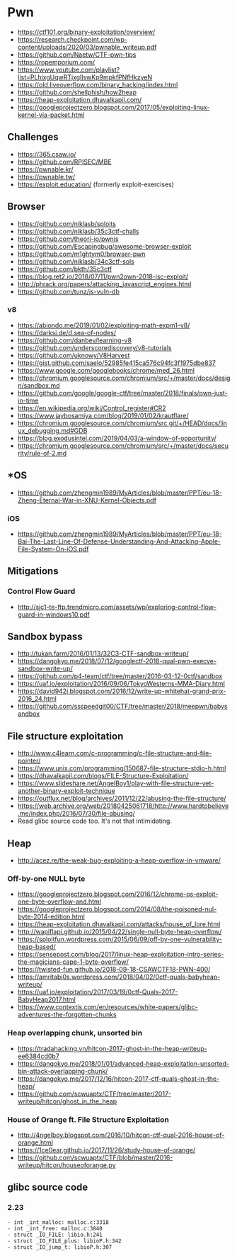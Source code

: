 # Pwn

- https://ctf101.org/binary-exploitation/overview/
- https://research.checkpoint.com/wp-content/uploads/2020/03/pwnable_writeup.pdf
- https://github.com/Naetw/CTF-pwn-tips
- https://ropemporium.com/
- https://www.youtube.com/playlist?list=PLhixgUqwRTjxglIswKp9mpkfPNfHkzyeN
- https://old.liveoverflow.com/binary_hacking/index.html
- https://github.com/shellphish/how2heap
- https://heap-exploitation.dhavalkapil.com/
- https://googleprojectzero.blogspot.com/2017/05/exploiting-linux-kernel-via-packet.html

## Challenges
- https://365.csaw.io/
- https://github.com/RPISEC/MBE
- https://pwnable.kr/
- https://pwnable.tw/
- https://exploit.education/ (formerly exploit-exercises)

## Browser

- https://github.com/niklasb/sploits
- https://github.com/niklasb/35c3ctf-challs
- https://github.com/theori-io/pwnjs
- https://github.com/Escapingbug/awesome-browser-exploit
- https://github.com/m1ghtym0/browser-pwn
- https://github.com/niklasb/34c3ctf-sols
- https://github.com/bkth/35c3ctf
- https://blog.ret2.io/2018/07/11/pwn2own-2018-jsc-exploit/
- http://phrack.org/papers/attacking_javascript_engines.html
- https://github.com/tunz/js-vuln-db


### v8

- https://abiondo.me/2019/01/02/exploiting-math-expm1-v8/
- https://darksi.de/d.sea-of-nodes/
- https://github.com/danbev/learning-v8
- https://github.com/underscorediscovery/v8-tutorials
- https://github.com/uknowy/V8Harvest
- https://gist.github.com/saelo/52985fe415ca576c94fc3f1975dbe837
- https://www.google.com/googlebooks/chrome/med_26.html
- https://chromium.googlesource.com/chromium/src/+/master/docs/design/sandbox.md
- https://github.com/google/google-ctf/tree/master/2018/finals/pwn-just-in-time
- https://en.wikipedia.org/wiki/Control_register#CR2
- https://www.jaybosamiya.com/blog/2019/01/02/krautflare/
- https://chromium.googlesource.com/chromium/src.git/+/HEAD/docs/linux_debugging.md#GDB
- https://blog.exodusintel.com/2019/04/03/a-window-of-opportunity/
- https://chromium.googlesource.com/chromium/src/+/master/docs/security/rule-of-2.md

## *OS

- https://github.com/zhengmin1989/MyArticles/blob/master/PPT/eu-18-Zheng-Eternal-War-in-XNU-Kernel-Objects.pdf

### iOS

- https://github.com/zhengmin1989/MyArticles/blob/master/PPT/eu-18-Bai-The-Last-Line-Of-Defense-Understanding-And-Attacking-Apple-File-System-On-iOS.pdf

## Mitigations

### Control Flow Guard

- http://sjc1-te-ftp.trendmicro.com/assets/wp/exploring-control-flow-guard-in-windows10.pdf


## Sandbox bypass

- http://tukan.farm/2016/01/13/32C3-CTF-sandbox-writeup/
- https://dangokyo.me/2018/07/12/googlectf-2018-qual-pwn-execve-sandbox-write-up/
- https://github.com/p4-team/ctf/tree/master/2016-03-12-0ctf/sandbox
- https://uaf.io/exploitation/2016/09/06/TokyoWesterns-MMA-Diary.html
- https://david942j.blogspot.com/2016/12/write-up-whitehat-grand-prix-2016_24.html
- https://github.com/ssspeedgit00/CTF/tree/master/2018/meepwn/babysandbox

## File structure exploitation

- http://www.c4learn.com/c-programming/c-file-structure-and-file-pointer/
- https://www.unix.com/programming/150687-file-structure-stdio-h.html
- https://dhavalkapil.com/blogs/FILE-Structure-Exploitation/
- https://www.slideshare.net/AngelBoy1/play-with-file-structure-yet-another-binary-exploit-technique
- https://outflux.net/blog/archives/2011/12/22/abusing-the-file-structure/
- https://web.archive.org/web/20180425061718/http://www.hardtobelieve.me/index.php/2016/07/30/file-abusing/
- Read glibc source code too. It's not that intimidating.

## Heap

- http://acez.re/the-weak-bug-exploiting-a-heap-overflow-in-vmware/ 

### Off-by-one NULL byte

- https://googleprojectzero.blogspot.com/2016/12/chrome-os-exploit-one-byte-overflow-and.html
- https://googleprojectzero.blogspot.com/2014/08/the-poisoned-nul-byte-2014-edition.html
- https://heap-exploitation.dhavalkapil.com/attacks/house_of_lore.html
- http://wapiflapi.github.io/2015/04/22/single-null-byte-heap-overflow/
- https://sploitfun.wordpress.com/2015/06/09/off-by-one-vulnerability-heap-based/
- https://sensepost.com/blog/2017/linux-heap-exploitation-intro-series-the-magicians-cape-1-byte-overflow/
- https://twisted-fun.github.io/2018-09-18-CSAWCTF18-PWN-400/
- https://amritabi0s.wordpress.com/2018/04/02/0ctf-quals-babyheap-writeup/
- https://uaf.io/exploitation/2017/03/19/0ctf-Quals-2017-BabyHeap2017.html
- https://www.contextis.com/en/resources/white-papers/glibc-adventures-the-forgotten-chunks

### Heap overlapping chunk, unsorted bin

- https://tradahacking.vn/hitcon-2017-ghost-in-the-heap-writeup-ee6384cd0b7
- https://dangokyo.me/2018/01/01/advanced-heap-exploitation-unsorted-bin-attack-overlapping-chunk/
- https://dangokyo.me/2017/12/16/hitcon-2017-ctf-quals-ghost-in-the-heap/
- https://github.com/scwuaptx/CTF/tree/master/2017-writeup/hitcon/ghost_in_the_heap


### House of Orange ft. File Structure Exploitation

- http://4ngelboy.blogspot.com/2016/10/hitcon-ctf-qual-2016-house-of-orange.html
- https://1ce0ear.github.io/2017/11/26/study-house-of-orange/
- https://github.com/scwuaptx/CTF/blob/master/2016-writeup/hitcon/houseoforange.py

## glibc source code

### 2.23

```
- int _int_malloc: malloc.c:3318
- int _int_free: malloc.c:3840
- struct _IO_FILE: libio.h:241
- struct _IO_FILE_plus: libioP.h:342
- struct _IO_jump_t: libioP.h:307
```
